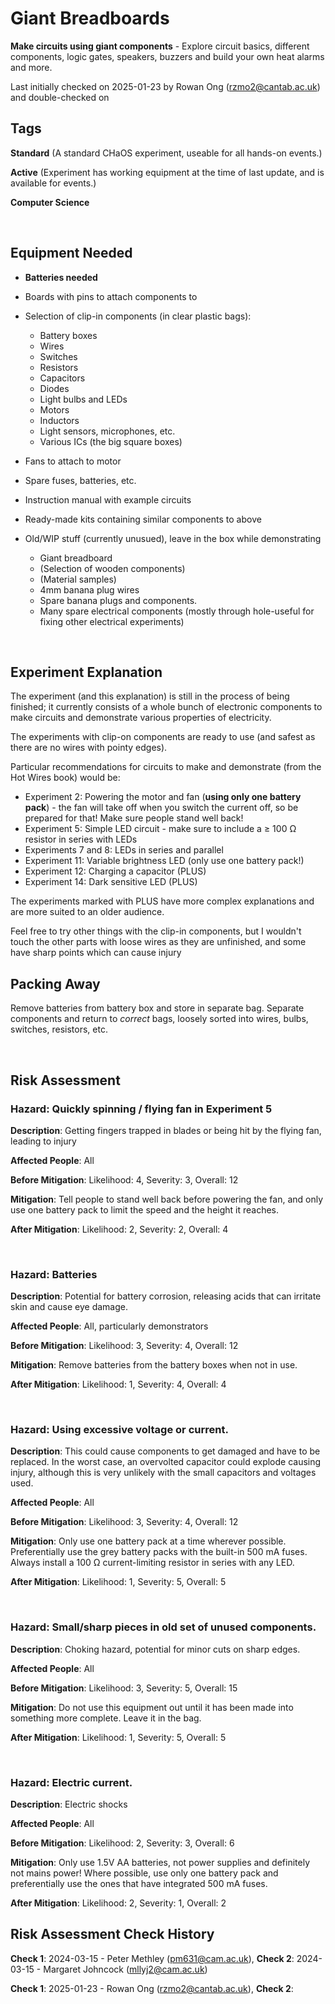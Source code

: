 # Giant Breadboards

**Make circuits using giant components** - Explore circuit basics, different components, logic gates, speakers, buzzers and build your own heat alarms and more.

Last initially checked on 2025-01-23 by Rowan Ong (rzmo2@cantab.ac.uk) and double-checked on 

## Tags

<!--- Start Tags (DO NOT REMOVE THIS COMMENT) --->

**Standard** (A standard CHaOS experiment, useable for all hands-on events.)

**Active** (Experiment has working equipment at the time of last update, and is available for events.)

**Computer Science**

<!--- End Tags (DO NOT REMOVE THIS COMMENT) --->

<br/>

## Equipment Needed

- **Batteries needed**
- Boards with pins to attach components to
- Selection of clip-in components (in clear plastic bags):
  - Battery boxes
  - Wires
  - Switches
  - Resistors
  - Capacitors
  - Diodes
  - Light bulbs and LEDs
  - Motors
  - Inductors
  - Light sensors, microphones, etc.
  - Various ICs (the big square boxes)
- Fans to attach to motor
- Spare fuses, batteries, etc.
- Instruction manual with example circuits
- Ready-made kits containing similar components to above

- Old/WIP stuff (currently unusued), leave in the box while demonstrating
  - Giant breadboard
  - (Selection of wooden components)
  - (Material samples)
  - 4mm banana plug wires
  - Spare banana plugs and components.
  - Many spare electrical components (mostly through hole-useful for fixing other electrical experiments)

<br/>

## Experiment Explanation

The experiment (and this explanation) is still in the process of being finished; it currently consists of a whole bunch of electronic components to make circuits and demonstrate various properties of electricity.

The experiments with clip-on components are ready to use (and safest as there are no wires with pointy edges).

Particular recommendations for circuits to make and demonstrate (from the Hot Wires book) would be:

- Experiment 2: Powering the motor and fan (**using only one battery pack**) - the fan will take off when you switch the current off, so be prepared for that! Make sure people stand well back!
- Experiment 5: Simple LED circuit - make sure to include a ≥ 100 Ω resistor in series with LEDs
- Experiments 7 and 8: LEDs in series and parallel
- Experiment 11: Variable brightness LED (only use one battery pack!)
- Experiment 12: Charging a capacitor (PLUS)
- Experiment 14: Dark sensitive LED (PLUS)

The experiments marked with PLUS have more complex explanations and are more suited to an older audience.

Feel free to try other things with the clip-in components, but I wouldn't touch the other parts with loose wires as they are unfinished, and some have sharp points which can cause injury

## Packing Away

Remove batteries from battery box and store in separate bag. Separate components and return to *correct* bags, loosely sorted into wires, bulbs, switches, resistors, etc.

<br/>

## Risk Assessment

### **Hazard**: Quickly spinning / flying fan in Experiment 5

**Description**: Getting fingers trapped in blades or being hit by the flying fan, leading to injury

**Affected People**: All

**Before Mitigation**: Likelihood: 4, Severity: 3, Overall: 12

**Mitigation**: Tell people to stand well back before powering the fan, and only use one battery pack to limit the speed and the height it reaches.

**After Mitigation**: Likelihood: 2, Severity: 2, Overall: 4

<br/>

### **Hazard**: Batteries

**Description**: Potential for battery corrosion, releasing acids that can irritate skin and cause eye damage.

**Affected People**: All, particularly demonstrators

**Before Mitigation**: Likelihood: 3, Severity: 4, Overall: 12

**Mitigation**: Remove batteries from the battery boxes when not in use.

**After Mitigation**: Likelihood: 1, Severity: 4, Overall: 4

<br/>

### **Hazard**: Using excessive voltage or current.

**Description**: This could cause components to get damaged and have to be replaced. In the worst case, an overvolted capacitor could explode causing injury, although this is very unlikely with the small capacitors and voltages used.

**Affected People**: All

**Before Mitigation**: Likelihood: 3, Severity: 4, Overall: 12

**Mitigation**: Only use one battery pack at a time wherever possible. Preferentially use the grey battery packs with the built-in 500 mA fuses. Always install a 100 Ω current-limiting resistor in series with any LED.

**After Mitigation**: Likelihood: 1, Severity: 5, Overall: 5

<br/>

### **Hazard**: Small/sharp pieces in old set of unused components.

**Description**: Choking hazard, potential for minor cuts on sharp edges.

**Affected People**: All

**Before Mitigation**: Likelihood: 3, Severity: 5, Overall: 15

**Mitigation**: Do not use this equipment out until it has been made into something more complete. Leave it in the bag.

**After Mitigation**: Likelihood: 1, Severity: 5, Overall: 5

<br/>

### **Hazard**: Electric current.

**Description**: Electric shocks

**Affected People**: All

**Before Mitigation**: Likelihood: 2, Severity: 3, Overall: 6

**Mitigation**: Only use 1.5V AA batteries, not power supplies and definitely not mains power! Where possible, use only one battery pack and preferentially use the ones that have integrated 500 mA fuses.

**After Mitigation**: Likelihood: 2, Severity: 1, Overall: 2

## Risk Assessment Check History

**Check 1**: 2024-03-15 - Peter Methley (pm631@cam.ac.uk), **Check 2**: 2024-03-15 - Margaret Johncock (mllyj2@cam.ac.uk)

**Check 1**: 2025-01-23 - Rowan Ong (rzmo2@cantab.ac.uk), **Check 2**: 
